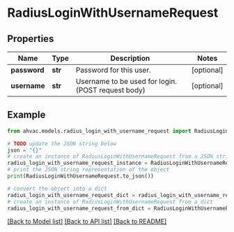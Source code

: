# RadiusLoginWithUsernameRequest


## Properties

Name | Type | Description | Notes
------------ | ------------- | ------------- | -------------
**password** | **str** | Password for this user. | [optional] 
**username** | **str** | Username to be used for login. (POST request body) | [optional] 

## Example

```python
from ahvac.models.radius_login_with_username_request import RadiusLoginWithUsernameRequest

# TODO update the JSON string below
json = "{}"
# create an instance of RadiusLoginWithUsernameRequest from a JSON string
radius_login_with_username_request_instance = RadiusLoginWithUsernameRequest.from_json(json)
# print the JSON string representation of the object
print(RadiusLoginWithUsernameRequest.to_json())

# convert the object into a dict
radius_login_with_username_request_dict = radius_login_with_username_request_instance.to_dict()
# create an instance of RadiusLoginWithUsernameRequest from a dict
radius_login_with_username_request_from_dict = RadiusLoginWithUsernameRequest.from_dict(radius_login_with_username_request_dict)
```
[[Back to Model list]](../README.md#documentation-for-models) [[Back to API list]](../README.md#documentation-for-api-endpoints) [[Back to README]](../README.md)


